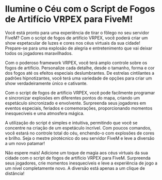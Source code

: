 # **Ilumine o Céu com o Script de Fogos de Artifício VRPEX para FiveM!**

Você está pronto para uma experiência de tirar o fôlego no seu servidor FiveM? Com o script de fogos de artifício VRPEX, você poderá criar um show espetacular de luzes e cores nos céus virtuais da sua cidade! Prepare-se para uma explosão de alegria e entretenimento que vai deixar todos os jogadores maravilhados.

Com o poderoso framework VRPEX, você terá amplo controle sobre os fogos de artifício. Personalize cada detalhe, desde o tamanho, forma e cor dos fogos até os efeitos especiais deslumbrantes. De estrelas cintilantes a padrões hipnotizantes, você terá uma variedade de opções para criar um show verdadeiramente único e cativante.

Com o script de fogos de artifício VRPEX, você pode facilmente programar e sincronizar explosões em diferentes pontos do mapa, criando um espetáculo sincronizado e envolvente. Surpreenda seus jogadores em eventos especiais, feriados e comemorações, proporcionando momentos inesquecíveis e uma atmosfera mágica.

A utilização do script é simples e intuitiva, permitindo que você se concentre na criação de um espetáculo incrível. Com poucos comandos, você estará no controle total do céu, enchendo-o com explosões de cores e brilho. Seja o mestre pirotécnico do seu servidor FiveM e leve a diversão a um novo patamar!

Não espere mais! Adicione um toque de magia aos céus virtuais da sua cidade com o script de fogos de artifício VRPEX para FiveM. Surpreenda seus jogadores, crie momentos inesquecíveis e leve a experiência de jogo a um nível completamente novo. A diversão está apenas a um clique de distância!

